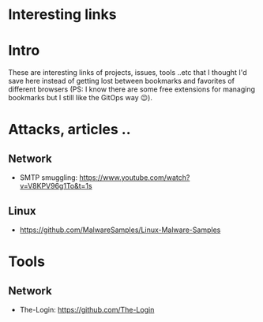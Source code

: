 # Interesting links

# Intro

These are interesting links of projects, issues, tools ..etc that I thought I'd save here instead of getting lost between bookmarks and favorites of different browsers (PS: I know there are some free extensions for managing bookmarks but I still like the GitOps way :wink:).

# Attacks, articles ..

## Network

- SMTP smuggling: <https://www.youtube.com/watch?v=V8KPV96g1To&t=1s>

## Linux

- https://github.com/MalwareSamples/Linux-Malware-Samples

# Tools

## Network

- The-Login: <https://github.com/The-Login>
